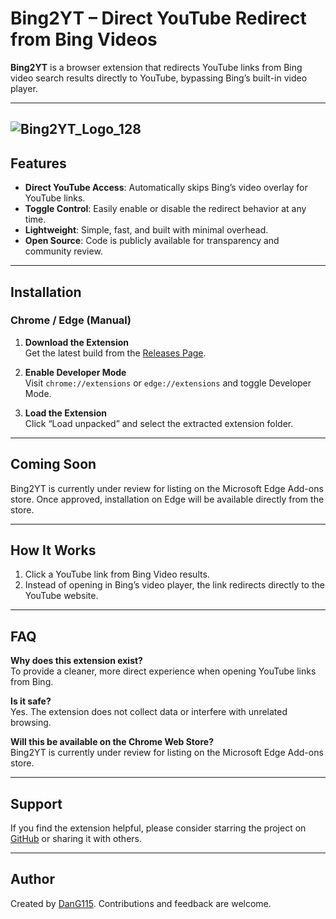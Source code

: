 # Bing2YT – Direct YouTube Redirect from Bing Videos

**Bing2YT** is a browser extension that redirects YouTube links from Bing video search results directly to YouTube, bypassing Bing’s built-in video player.

---
![Bing2YT_Logo_128](https://github.com/user-attachments/assets/3d2a3a96-1b04-43fb-9b9a-9940dfb54daf)
---

## Features

- **Direct YouTube Access**: Automatically skips Bing’s video overlay for YouTube links.  
- **Toggle Control**: Easily enable or disable the redirect behavior at any time.  
- **Lightweight**: Simple, fast, and built with minimal overhead.  
- **Open Source**: Code is publicly available for transparency and community review.

---

## Installation

### Chrome / Edge (Manual)

1. **Download the Extension**  
   Get the latest build from the [Releases Page](https://github.com/DanG115/Bing-Video-Redirector/releases/tag/v3.0.0).

2. **Enable Developer Mode**  
   Visit `chrome://extensions` or `edge://extensions` and toggle Developer Mode.

3. **Load the Extension**  
   Click “Load unpacked” and select the extracted extension folder.

---

## Coming Soon

Bing2YT is currently under review for listing on the Microsoft Edge Add-ons store. Once approved, installation on Edge will be available directly from the store.

---

## How It Works

1. Click a YouTube link from Bing Video results.  
2. Instead of opening in Bing’s video player, the link redirects directly to the YouTube website.

---

## FAQ

**Why does this extension exist?**  
To provide a cleaner, more direct experience when opening YouTube links from Bing.

**Is it safe?**  
Yes. The extension does not collect data or interfere with unrelated browsing.

**Will this be available on the Chrome Web Store?**  
Bing2YT is currently under review for listing on the Microsoft Edge Add-ons store.

---

## Support

If you find the extension helpful, please consider starring the project on [GitHub](https://github.com/DanG115/Bing2YT) or sharing it with others.

---

## Author

Created by [DanG115](https://github.com/DanG115). Contributions and feedback are welcome.
